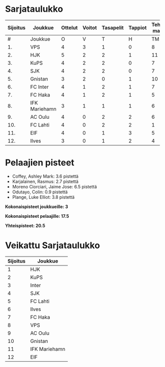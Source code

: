 # Sarjataulukko
| Sijoitus | Joukkue | Ottelut | Voitot | Tasapelit | Tappiot | Tehdyt maalit | Päästetyt maalit | Maaliero | Syötöt |
|----------|---------|---------|--------|-----------|---------|----------------|-------------------|----------|-------|
|# | Joukkue | O | V | T | H | TM | PM | ME | S | L | L% | R | KK | PK | PA | P|
|1. | VPS | 4 | 3 | 1 | 0 | 8 | 5 | 3 | 7 | 47 | 17,02 | 44 | 9 | 0 | 8 | 10|
|2. | HJK | 5 | 2 | 2 | 1 | 11 | 8 | 3 | 8 | 75 | 14,67 | 60 | 10 | 0 | 10 | 8|
|3. | KuPS | 4 | 2 | 2 | 0 | 7 | 4 | 3 | 4 | 42 | 16,67 | 45 | 5 | 0 | 7 | 8|
|4. | SJK | 4 | 2 | 2 | 0 | 7 | 5 | 2 | 5 | 49 | 14,29 | 51 | 8 | 0 | 6 | 8|
|5. | Gnistan | 3 | 2 | 0 | 1 | 10 | 8 | 2 | 6 | 21 | 47,62 | 55 | 12 | 0 | 2 | 6|
|6. | FC Inter | 4 | 1 | 2 | 1 | 7 | 7 | 0 | 6 | 37 | 18,92 | 39 | 10 | 0 | 10 | 5|
|7. | FC Haka | 4 | 1 | 2 | 1 | 5 | 5 | 0 | 4 | 38 | 13,16 | 46 | 10 | 1 | 9 | 5|
|8. | IFK Mariehamn | 3 | 1 | 1 | 1 | 6 | 6 | 0 | 0 | 26 | 23,08 | 36 | 8 | 0 | 1 | 4|
|9. | AC Oulu | 4 | 0 | 2 | 2 | 6 | 8 | -2 | 5 | 43 | 13,95 | 55 | 13 | 0 | 7 | 2|
|10. | FC Lahti | 4 | 0 | 2 | 2 | 1 | 6 | -5 | 0 | 39 | 2,56 | 35 | 7 | 1 | 11 | 2|
|11. | EIF | 4 | 0 | 1 | 3 | 5 | 8 | -3 | 3 | 26 | 19,23 | 47 | 12 | 0 | 3 | 1|
|12. | Ilves | 3 | 0 | 1 | 2 | 4 | 7 | -3 | 4 | 46 | 8,70 | 39 | 10 | 1 | 2 | 1|

# Pelaajien pisteet
* Coffey, Ashley Mark: 3.6 pistettä
* Karjalainen, Rasmus: 2.7 pistettä
* Moreno Ciorciari, Jaime Jose: 6.5 pistettä
* Odutayo, Colin: 0.9 pistettä
* Plange, Luke Elliot: 3.8 pistettä

**Kokonaispisteet joukkueille: 3**

**Kokonaispisteet pelaajille: 17.5**

**Yhteispisteet: 20.5**

# Veikattu Sarjataulukko
| Sijoitus | Joukkue |
|----------|---------|
| 1 | HJK |
| 2 | KuPS |
| 3 | Inter |
| 4 | SJK |
| 5 | FC Lahti |
| 6 | Ilves |
| 7 | FC Haka |
| 8 | VPS |
| 9 | AC Oulu |
| 10 | Gnistan |
| 11 | IFK Mariehamn |
| 12 | EIF |
